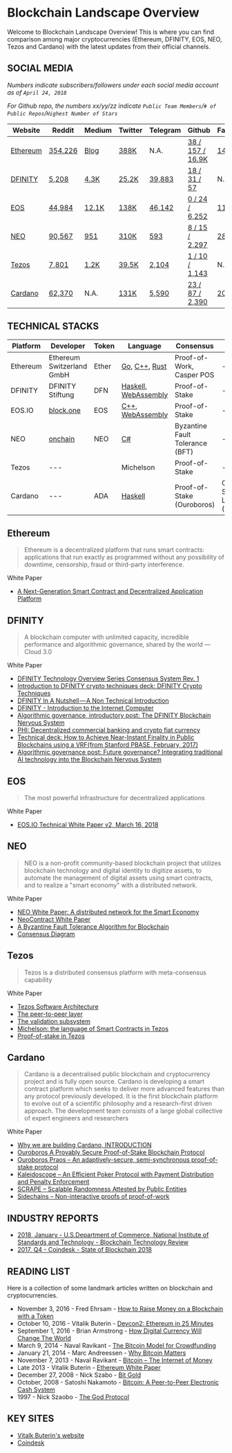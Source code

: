 # Blockchain Landscape Overview

Welcome to Blockchain Landscape Overview! This is where you can find comparison among major cryptocurrencies (Ethereum, DFINITY, EOS, NEO, Tezos and Cardano) with the latest updates from their official channels. 

## SOCIAL MEDIA

*Numbers indicate subscribers/followers under each social media account as of `April 24, 2018`*

*For Github repo, the numbers xx/yy/zz indicate `Public Team Members`/`# of Public Repos`/`Highest Number of Stars`*

| Website | Reddit | Medium | Twitter | Telegram | Github | Facebook | wiki |
| --- | --- | --- | --- | --- | --- | --- | --- |
| [Ethereum](https://www.ethereum.org/) | [354,226](https://www.reddit.com/r/ethereum/) | [Blog](https://blog.ethereum.org/) | [388K](https://twitter.com/ethereum) | N.A. | [38 / 157 / 16.9K](https://github.com/ethereum) | [146,076](https://www.facebook.com/ethereumproject)
| [DFINITY](https://dfinity.org/) | [5,208](http://reddit.com/r/dfinity) | [4.3K](http://medium.com/dfinity) | [25.2K](http://twitter.com/dfinity) | [39,883](http://t.me/dfinity) | [18 / 31 / 57](https://github.com/dfinity) | N.A. | N.A. |
| [EOS](https://eos.io/)| [44,984](https://www.reddit.com/r/eos/) | [12.1K](https://medium.com/eosio) | [138K](https://twitter.com/eos_io)| [46,142](https://t.me/EOSProject) | [0 / 24 / 6,252](https://github.com/EOSIO) | [11,385](https://www.facebook.com/eosblockchain) | [wiki](https://en.wikipedia.org/wiki/EOS.IO) |
| [NEO](https://neo.org/) | [90,567](https://www.reddit.com/r/NEO/) | [951](https://medium.com/@NEO_Council) | [310K](https://twitter.com/neo_blockchain) | [593](https://t.me/NEOblockchain) | [8 / 15 / 2,297](https://github.com/neo-project) | [28,865](https://www.facebook.com/NEOSmartEcon/) | [wiki](https://en.wikipedia.org/wiki/NEO_(cryptocurrency)) |
| [Tezos](https://tezos.com/) | [7,801](https://www.reddit.com/r/tezos/) | [1.2K](https://medium.com/tezos)| [39.5K](https://twitter.com/tez0s) | [2,104](https://t.me/tezosplatform) | [1 / 10 / 1,143](https://github.com/tezos) | N.A.|
| [Cardano](https://www.cardano.org/en/home/) | [62,370](https://www.reddit.com/r/cardano/) | N.A. | [131K](https://twitter.com/CardanoStiftung) | [5,590](https://t.me/CardanoAnnouncements) | [23 / 87 / 2,390](https://github.com/input-output-hk) | [20,609](https://en-gb.facebook.com/CardanoFoundation/)| [wiki](https://en.wikipedia.org/wiki/Cardano_(platform)) |

## TECHNICAL STACKS

| Platform | Developer | Token | Language | Consensus | Layer |
| --- | --- | --- | --- | --- | --- |
| Ethereum | Ethereum Switzerland GmbH | Ether | [Go](https://en.wikipedia.org/wiki/Go_(programming_language)), [C++](https://en.wikipedia.org/wiki/C%2B%2B), [Rust](https://en.wikipedia.org/wiki/Rust_(programming_language)) | Proof-of-Work, Casper POS| --- |
| DFINITY | DFINITY Stiftung | DFN | [Haskell](https://en.wikipedia.org/wiki/Haskell_(programming_language)), [WebAssembly](https://en.wikipedia.org/wiki/WebAssembly)  | Proof-of-Stake | --- |
| EOS.IO | [block.one](http://block.one/) | EOS| [C++](https://en.wikipedia.org/wiki/C%2B%2B), [WebAssembly](https://en.wikipedia.org/wiki/WebAssembly) | Proof-of-Stake| --- |
| NEO | [onchain](http://www.onchain.com/en-us/) | NEO | [C#](https://en.wikipedia.org/wiki/C_Sharp_(programming_language)) | Byzantine Fault Tolerance (BFT) | --- |
| Tezos | --- | | Michelson | Proof-of-Stake | --- |
| Cardano | --- | ADA | [Haskell](https://en.wikipedia.org/wiki/Haskell_(programming_language)) | Proof-of-Stake (Ouroboros) | Cardano Settlement Layer (CSL) | 


## Ethereum

>Ethereum is a decentralized platform that runs smart contracts: applications that run exactly as programmed without any possibility of downtime, censorship, fraud or third-party interference.

White Paper

- [A Next-Generation Smart Contract and Decentralized Application Platform](https://github.com/ethereum/wiki/wiki/White-Paper)

## DFINITY

>A blockchain computer with unlimited capacity, incredible performance and algorithmic governance, shared by the world — Cloud 3.0

White Paper

- [DFINITY Technology Overview Series Consensus System Rev. 1](https://dfinity.org/pdf-viewer/pdfs/viewer?file=../library/dfinity-consensus.pdf)
- [Introduction to DFINITY crypto techniques deck: DFINITY Crypto Techniques](https://dfinity.org/pdf-viewer/pdfs/viewer?file=../library/intro-dfinity-crypto.pdf)
- [DFINITY In A Nutshell — A Non Technical Introduction](https://medium.com/dfinity/dfinity-in-a-nutshell-a-non-technical-introduction-ec45ec5967c1)
- [DFINITY - Introduction to the Internet Computer](https://dfinity.org/assets/player/KeynoteDHTMLPlayer#0)
- [Algorithmic governance, introductory post: The DFINITY Blockchain Nervous System](https://medium.com/dfinity-network-blog/the-dfinity-blockchain-nervous-system-a5dd1783288e#.duzxztt9k)
- [PHI: Decentralized commercial banking and crypto fiat currency](https://dfinity.org/pdf-viewer/pdfs/viewer?file=../library/phi-dfinity-extended-v2.pdf)
- [Technical deck: How to Achieve Near-Instant Finality in Public Blockchains using a VRF(from Stanford PBASE, February, 2017)](https://dfinity.org/pdf-viewer/pdfs/viewer?file=../library/threshold-relay-blockchain-stanford.pdf)
- [Algorithmic governance post: Future governance? Integrating traditional AI technology into the Blockchain Nervous System](https://medium.com/dfinity-network-blog/future-governance-integrating-traditional-ai-technology-into-the-blockchain-nervous-system-825ababf9d9)

## EOS

>The most powerful infrastructure for decentralized applications

White Paper

- [EOS.IO Technical White Paper v2, March 16, 2018](https://github.com/EOSIO/Documentation/blob/master/TechnicalWhitePaper.md)

## NEO

>NEO is a non-profit community-based blockchain project that utilizes blockchain technology and digital identity to digitize assets, to automate the management of digital assets using smart contracts, and to realize a "smart economy" with a distributed network.

White Paper

- [NEO White Paper: A distributed network for the Smart Economy](http://docs.neo.org/en-us/index.html)
- [NeoContract White Paper](http://docs.neo.org/en-us/basic/neocontract.html)
- [A Byzantine Fault Tolerance Algorithm for Blockchain](http://docs.neo.org/en-us/basic/consensus/whitepaper.html)
- [Consensus Diagram](http://docs.neo.org/en-us/basic/consensus/consensus.html)

## Tezos

>Tezos is a distributed consensus platform with meta-consensus capability

White Paper

- [Tezos Software Architecture](http://doc.tzalpha.net/whitedoc/the_big_picture.html)
- [The peer-to-peer layer](http://doc.tzalpha.net/whitedoc/p2p.html)
- [The validation subsystem](http://doc.tzalpha.net/whitedoc/validation.html)
- [Michelson: the language of Smart Contracts in Tezos](http://doc.tzalpha.net/whitedoc/michelson.html)
- [Proof-of-stake in Tezos](http://doc.tzalpha.net/whitedoc/proof_of_stake.html)

## Cardano

>Cardano is a decentralised public blockchain and cryptocurrency project and is fully open source. Cardano is developing a smart contract platform which seeks to deliver more advanced features than any protocol previously developed. It is the first blockchain platform to evolve out of a scientific philosophy and a research-first driven approach. The development team consists of a large global collective of expert engineers and researchers

White Paper

- [Why we are building Cardano, INTRODUCTION](https://whycardano.com/)
- [Ouroboros A Provably Secure Proof-of-Stake Blockchain Protocol](https://iohk.io/research/papers/?__hstc=64163184.af1e76a792d6f7a42e045e253c8e1f1f.1523540466181.1523867313666.1524546750751.3&__hssc=64163184.2.1524546750751&__hsfp=2239698131#9BKRHCSI)
- [Ouroboros Praos – An adaptively-secure, semi-synchronous proof-of-stake protocol](https://iohk.io/research/papers/?__hstc=64163184.af1e76a792d6f7a42e045e253c8e1f1f.1523540466181.1523867313666.1524546750751.3&__hssc=64163184.2.1524546750751&__hsfp=2239698131#XJ6MHFXX)
- [Kaleidoscope – An Efficient Poker Protocol with Payment Distribution and Penalty Enforcement](https://iohk.io/research/papers/?__hstc=64163184.af1e76a792d6f7a42e045e253c8e1f1f.1523540466181.1523867313666.1524546750751.3&__hssc=64163184.2.1524546750751&__hsfp=2239698131#P684RSHV)
- [SCRAPE – Scalable Randomness Attested by Public Entities](https://iohk.io/research/papers/?__hstc=64163184.af1e76a792d6f7a42e045e253c8e1f1f.1523540466181.1523867313666.1524546750751.3&__hssc=64163184.2.1524546750751&__hsfp=2239698131#UHIMH3DV)
- [Sidechains – Non-interactive proofs of proof-of-work](https://iohk.io/research/papers/?__hstc=64163184.af1e76a792d6f7a42e045e253c8e1f1f.1523540466181.1523867313666.1524546750751.3&__hssc=64163184.2.1524546750751&__hsfp=2239698131#67CHCNP8)

## INDUSTRY REPORTS

- [2018, January - U.S.Department of Commerce, National Institute of Standards and Technology - Blockchain Technology Review](https://csrc.nist.gov/CSRC/media/Publications/nistir/8202/draft/documents/nistir8202-draft.pdf)
- [2017, Q4 - Coindesk - State of Blockchain 2018](https://www.coindesk.com/research/state-blockchain-2018/)


## READING LIST

Here is a collection of some landmark articles written on blockchain and cryptocurrencies. 

- November 3, 2016 - Fred Ehrsam - [How to Raise Money on a Blockchain with a Token](https://blog.gdax.com/how-to-raise-money-on-a-blockchain-with-a-token-510562c9cdfa)
- October 10, 2016 - Vitalik Buterin - [Devcon2: Ethereum in 25 Minutes](https://www.youtube.com/watch?v=66SaEDzlmP4&t=22s)
- September 1, 2016 - Brian Armstrong - [How Digital Currency Will Change The World](https://blog.coinbase.com/how-digital-currency-will-change-the-world-310663fe4332)
- March 9, 2014 - Naval Ravikant - [The Bitcoin Model for Crowdfunding](https://startupboy.com/2014/03/09/the-bitcoin-model-for-crowdfunding/)
- January 21, 2014 - Marc Andreessen - [Why Bitcoin Matters](https://dealbook.nytimes.com/2014/01/21/why-bitcoin-matters/)
- November 7, 2013 - Naval Ravikant - [Bitcoin – The Internet of Money](https://startupboy.com/2013/11/07/bitcoin-the-internet-of-money/)
- Late 2013 - Vitalik Buterin - [Ethereum White Paper](https://github.com/ethereum/wiki/wiki/White-Paper)
- December 27, 2008 - Nick Szabo - [Bit Gold](http://unenumerated.blogspot.com/2005/12/bit-gold.html)
- October, 2008 - Satoshi Nakamoto - [Bitcoin: A Peer-to-Peer Electronic Cash System](https://bitcoin.org/bitcoin.pdf)
- 1997 - Nick Szaobo - [The God Protocol](http://nakamotoinstitute.org/the-god-protocols/)

## KEY SITES

- [Vitalk Buterin's website](https://vitalik.ca/)
- [Coindesk](https://www.coindesk.com/)
